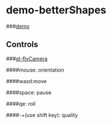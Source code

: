 # demo-betterShapes

###[demo](https://ramshackle-jamathon.github.io/demo-betterShapes/)

## Controls
###[gl-flyCamera](https://github.com/Ramshackle-Jamathon/gl-flyCamera)

####mouse: orientation

####wasd:move

####space: pause

####qe: roll

####-+(use shift key): quality

